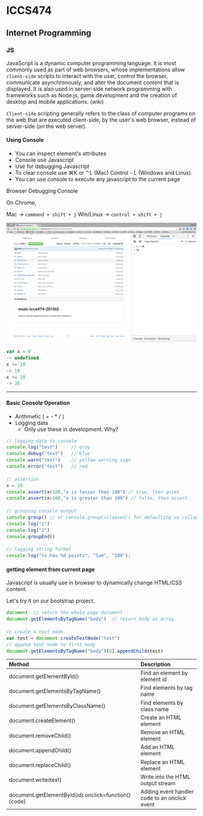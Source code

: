 # ICCS474
## Internet Programming

### JS

JavaScript is a dynamic computer programming language. It is most commonly used as part of web browsers, whose implementations allow `client-side` scripts to interact with the user, control the browser, communicate asynchronously, and alter the document content that is displayed. It is also used in server-side network programming with frameworks such as Node.js, game development and the creation of desktop and mobile applications. (wiki)

`Client-side` scripting generally refers to the class of computer programs on the web that are executed client-side, by the user's web browser, instead of server-side (on the web server).


#### Using Console

- You can inspect element's attributes
- Console use Javascript
- Use for debugging Javascript
- To clear console use ⌘K or ⌃L (Mac) Control - L (Windows and Linux).
- You can use console to execute any javascript to the current page

Browser Debugging Console

On Chrome,

Mac -> `command + shift + j`
Win/Linux -> `control + shift + j`

![Image](https://raw.githubusercontent.com/SaKKo/muic-iccs474-2015t2/master/assets/chrome-console.png)

```js
var x = 0
-> undefined
x += 10
-> 10
x += 20
-> 30
```
---


#### Basic Console Operation

- Arithmetic ( + - * / )
- Logging data
    - Only use these in development. Why?

```js
// logging data to console
console.log("test")     // gray
console.debug("test")   // blue
console.warn("test")    // yellow warning sign
console.error("test")   // red

// assertion
x = 10
console.assert(x<100,"x is lesser than 100") // true, then quiet
console.assert(x>100,"x is greater than 100") // false, then assert

// grouping console output
console.group() // or console.groupCollapsed() for defaulting as collapsed
console.log("1")
console.log("2")
console.groupEnd()

// logging string format
console.log("%s has %d points", "Sam", "100");

```

#### getting element from current page

Javascript is usually use in browser to dynamically change HTML/CSS content.

Let's try it on our bootstrap project.

```js
document  // return the whole page document
document.getElementsByTagName("body")  // return body as array

// create a text node
var test = document.createTextNode("test")
// append text node to first body
document.getElementsByTagName("body")[0].appendChild(test)
```

|Method|Description|
|:---|:---|
|document.getElementById()|Find an element by element id|
|document.getElementsByTagName()|Find elements by tag name|
|document.getElementsByClassName()|Find elements by class name|
|document.createElement()|Create an HTML element|
|document.removeChild()|Remove an HTML element|
|document.appendChild()|Add an HTML element|
|document.replaceChild()|Replace an HTML element|
|document.write(text)|Write into the HTML output stream|
|document.getElementById(id).onclick=function(){code}|Adding event handler code to an onclick event|
